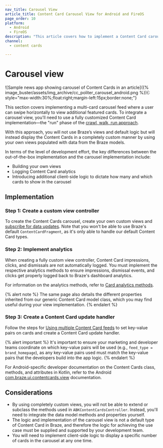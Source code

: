 ```yaml
---
nav_title: Carousel View
article_title: Content Card Carousel View for Android and FireOS
page_order: 10
platform: 
  - Android
  - FireOS
description: "This article covers how to implement a Content Card carousel view use case for Android and FireOS applications."
channel:
  - content cards

---
```


# Carousel view

![Sample news app showing carousel of Content Cards in an article]({% image_buster/assets/img_archive/cc_politer_carousel_android.png %}){: style="max-width:30%;float:right;margin-left:15px;border:none;"}

This section covers implementing a multi-card carousel feed where a user can swipe horizontally to view additional featured cards. To integrate a carousel view, you'll need to use a fully customized Content Card implementation—the "run" phase of the [crawl, walk, run approach][1].

With this approach, you will not use Braze’s views and default logic but will instead display the Content Cards in a completely custom manner by using your own views populated with data from the Braze models.

In terms of the level of development effort, the key differences between the out-of-the-box implementation and the carousel implementation include:

- Building your own views
- Logging Content Card analytics
- Introducing additional client-side logic to dictate how many and which cards to show in the carousel

## Implementation

### Step 1: Create a custom view controller

To create the Content Cards carousel, create your own custom views and [subscribe for data updates]({{site.baseurl}}/developer_guide/platform_integration_guides/android/content_cards/integration/#fully-custom-content-card-display-for-android). Note that you won't be able to use Braze's default `ContentCardFragment`, as it's only able to handle our default Content Card types.

### Step 2: Implement analytics

When creating a fully custom view controller, Content Card impressions, clicks, and dismissals are not automatically logged. You must implement the respective analytics methods to ensure impressions, dismissal events, and clicks get properly logged back to Braze's dashboard analytics.

For information on the analytics methods, refer to [Card analytics methods]({{site.baseurl}}/developer_guide/platform_integration_guides/android/content_cards/integration/#card-methods).

{% alert note %}
The same page also details the different properties inherited from our generic Content Card model class, which you may find useful during your view implementation.
{% endalert %}

### Step 3: Create a Content Card update handler

Follow the steps for [Using multiple Content Card feeds]({{site.baseurl}}/developer_guide/platform_integration_guides/android/content_cards/multiple_feeds/) to set key-value pairs on cards and create a Content Card update handler.

{% alert important %}
It's important to ensure your marketing and developer teams coordinate on which key-value pairs will be used (e.g., `feed_type = brand_homepage`), as any key-value pairs used must match the key-value pairs that the developers build into the app logic.
{% endalert %}

For Android-specific developer documentation on the Content Cards class, methods, and attributes in Kotlin, refer to the Android [com.braze.ui.contentcards.view](https://appboy.github.io/appboy-android-sdk/kdoc/braze-android-sdk/com.braze.ui.contentcards.view/index.html) documentation.

## Considerations

- By using completely custom views, you will not be able to extend or subclass the methods used in `ABKContentCardsController`. Instead, you'll need to integrate the data model methods and properties yourself.
- The logic and implementation of the carousel view is not a default type of Content Card in Braze, and therefore the logic for achieving the use case must be supplied and supported by your development team.
- You will need to implement client-side logic to display a specific number of cards in the carousel at any one time.

[1]: {{site.baseurl}}/user_guide/message_building_by_channel/content_cards/customize/#customization-approaches
